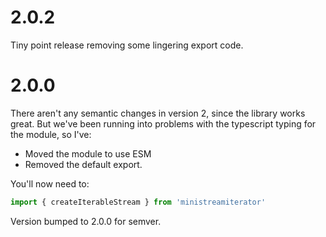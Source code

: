 # 2.0.2

Tiny point release removing some lingering export code.

# 2.0.0

There aren't any semantic changes in version 2, since the library works great. But we've been running into problems with the typescript typing for the module, so I've:

- Moved the module to use ESM
- Removed the default export.

You'll now need to:

```typescript
import { createIterableStream } from 'ministreamiterator'
```

Version bumped to 2.0.0 for semver.